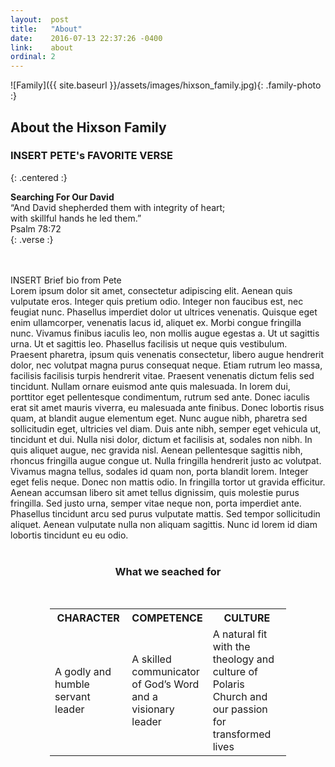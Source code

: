 ```yaml
---
layout:  post
title:   "About"
date:    2016-07-13 22:37:26 -0400
link:    about
ordinal: 2
---
```



![Family]({{ site.baseurl }}/assets/images/hixson_family.jpg){: .family-photo :}

## About the Hixson Family


### INSERT PETE's FAVORITE VERSE  
{: .centered :}

**Searching For Our David**  
“And David shepherded them with integrity of heart;  
with skillful hands he led them.”  
Psalm 78:72  
{: .verse :}

<br><br>INSERT Brief bio from Pete <br>
Lorem ipsum dolor sit amet, consectetur adipiscing elit. Aenean quis vulputate eros. Integer quis pretium odio. Integer non faucibus est, nec feugiat nunc. Phasellus imperdiet dolor ut ultrices venenatis. Quisque eget enim ullamcorper, venenatis lacus id, aliquet ex. Morbi congue fringilla nunc. Vivamus finibus iaculis leo, non mollis augue egestas a. Ut ut sagittis urna. Ut et sagittis leo. Phasellus facilisis ut neque quis vestibulum.
Praesent pharetra, ipsum quis venenatis consectetur, libero augue hendrerit dolor, nec volutpat magna purus consequat neque. Etiam rutrum leo massa, facilisis facilisis turpis hendrerit vitae. Praesent venenatis dictum felis sed tincidunt. Nullam ornare euismod ante quis malesuada. In lorem dui, porttitor eget pellentesque condimentum, rutrum sed ante. Donec iaculis erat sit amet mauris viverra, eu malesuada ante finibus. Donec lobortis risus quam, at blandit augue elementum eget. Nunc augue nibh, pharetra sed sollicitudin eget, ultricies vel diam. Duis ante nibh, semper eget vehicula ut, tincidunt et dui. Nulla nisi dolor, dictum et facilisis at, sodales non nibh. In quis aliquet augue, nec gravida nisl. Aenean pellentesque sagittis nibh, rhoncus fringilla augue congue ut. Nulla fringilla hendrerit justo ac volutpat. Vivamus magna tellus, sodales id quam non, porta blandit lorem.
Integer eget felis neque. Donec non mattis odio. In fringilla tortor ut gravida efficitur. Aenean accumsan libero sit amet tellus dignissim, quis molestie purus fringilla. Sed justo urna, semper vitae neque non, porta imperdiet ante. Phasellus tincidunt arcu sed purus vulputate mattis. Sed tempor sollicitudin aliquet. Aenean vulputate nulla non aliquam sagittis. Nunc id lorem id diam lobortis tincidunt eu eu odio.
<br><br>
<center>
<H3> What we seached for</H3>
</center>
<br>

<center>
<table style="width:75%">
<tr>
<th style="width:33%">CHARACTER</th>
<th style="width:33%">COMPETENCE</th>
<th style="width:34%">CULTURE</th>
</tr>
<tr>
<td>A godly and humble servant leader </td>
<td>A skilled communicator of God’s Word and a visionary leader</td>
<td>A natural fit with the theology and culture of Polaris Church and our passion for transformed lives</td>
</tr>
</table>
</center>